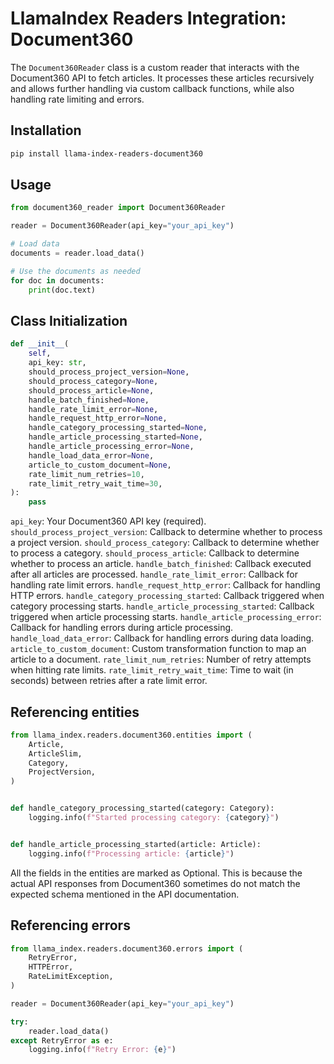 # LlamaIndex Readers Integration: Document360

The `Document360Reader` class is a custom reader that interacts with the Document360 API to fetch articles. It processes these articles recursively and allows further handling via custom callback functions, while also handling rate limiting and errors.

## Installation

```bash
pip install llama-index-readers-document360
```

## Usage

```py
from document360_reader import Document360Reader

reader = Document360Reader(api_key="your_api_key")

# Load data
documents = reader.load_data()

# Use the documents as needed
for doc in documents:
    print(doc.text)
```

## Class Initialization

```py
def __init__(
    self,
    api_key: str,
    should_process_project_version=None,
    should_process_category=None,
    should_process_article=None,
    handle_batch_finished=None,
    handle_rate_limit_error=None,
    handle_request_http_error=None,
    handle_category_processing_started=None,
    handle_article_processing_started=None,
    handle_article_processing_error=None,
    handle_load_data_error=None,
    article_to_custom_document=None,
    rate_limit_num_retries=10,
    rate_limit_retry_wait_time=30,
):
    pass
```

`api_key`: Your Document360 API key (required).
`should_process_project_version`: Callback to determine whether to process a project version.
`should_process_category`: Callback to determine whether to process a category.
`should_process_article`: Callback to determine whether to process an article.
`handle_batch_finished`: Callback executed after all articles are processed.
`handle_rate_limit_error`: Callback for handling rate limit errors.
`handle_request_http_error`: Callback for handling HTTP errors.
`handle_category_processing_started`: Callback triggered when category processing starts.
`handle_article_processing_started`: Callback triggered when article processing starts.
`handle_article_processing_error`: Callback for handling errors during article processing.
`handle_load_data_error`: Callback for handling errors during data loading.
`article_to_custom_document`: Custom transformation function to map an article to a document.
`rate_limit_num_retries`: Number of retry attempts when hitting rate limits.
`rate_limit_retry_wait_time`: Time to wait (in seconds) between retries after a rate limit error.

## Referencing entities

```py
from llama_index.readers.document360.entities import (
    Article,
    ArticleSlim,
    Category,
    ProjectVersion,
)


def handle_category_processing_started(category: Category):
    logging.info(f"Started processing category: {category}")


def handle_article_processing_started(article: Article):
    logging.info(f"Processing article: {article}")
```

All the fields in the entities are marked as Optional. This is because the actual API responses from Document360 sometimes do not match the expected schema mentioned in the API documentation.

## Referencing errors

```py
from llama_index.readers.document360.errors import (
    RetryError,
    HTTPError,
    RateLimitException,
)

reader = Document360Reader(api_key="your_api_key")

try:
    reader.load_data()
except RetryError as e:
    logging.info(f"Retry Error: {e}")
```

